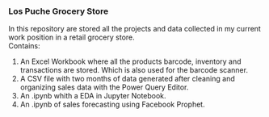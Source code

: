 ### Los Puche Grocery Store
In this repository are stored all the projects and data collected in my current work position in a retail grocery store. \
Contains: 
1) An Excel Workbook where all the products barcode, inventory and transactions are stored. Which is also used for the barcode scanner. 
2) A CSV file with two months of data generated after cleaning and organizing sales data with the Power Query Editor. 
3) An .ipynb whith a EDA in Jupyter Notebook. 
4) An .ipynb of sales forecasting using Facebook Prophet. 
